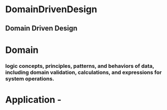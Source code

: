 # DomainDrivenDesign
## Domain Driven Design
# Domain 
### logic concepts, principles, patterns, and behaviors of data, including domain validation, calculations, and expressions for system operations.
# Application - 
